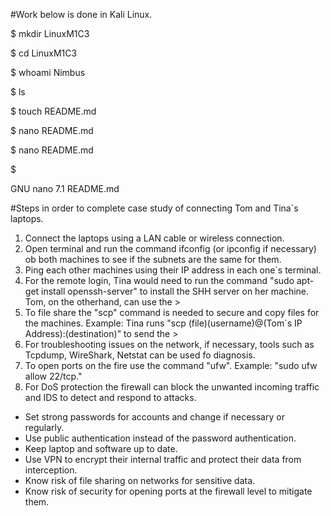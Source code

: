 #Work below is done in Kali Linux.








$ mkdir LinuxM1C3



$ cd LinuxM1C3



$ whoami
Nimbus



$ ls



$ touch README.md



$ nano README.md



$ nano README.md



$ 



  GNU nano 7.1                                                                        README.md                                                                                 

#Steps in order to complete case study of connecting Tom and Tina`s laptops.


1. Connect the laptops using a LAN cable or wireless connection.
2. Open terminal and run the command ifconfig (or ipconfig if necessary) ob both machines to see if the subnets are the same for them.
3. Ping each other machines using their IP address in each one`s terminal.
4. For the remote login, Tina would need to run the command "sudo apt-get install openssh-server" to install the SHH server on her machine. Tom, on the otherhand, can use the >
5. To file share the "scp" command is needed to secure and copy files for the machines. Example: Tina runs "scp (file)(username)@(Tom`s IP Address):(destination)" to send the >
6. For troubleshooting issues on the network, if necessary, tools such as Tcpdump, WireShark, Netstat can be used fo diagnosis.
7. To open ports on the fire use the command "ufw". Example: "sudo ufw allow 22/tcp."
8. For DoS protection the firewall can block the unwanted incoming traffic and IDS to detect and respond to attacks.


- Set strong passwords for accounts and change if necessary or regularly.
- Use public authentication instead of the password authentication.
- Keep laptop and software up to date.
- Use VPN to encrypt their internal traffic and protect their data from interception.
- Know risk of file sharing on networks for sensitive data.
- Know risk of security for opening ports at the firewall level to mitigate them.


